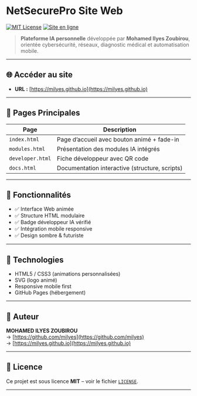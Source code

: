 # NetSecurePro Site Web

[![MIT License](https://img.shields.io/badge/Licence-MIT-blue.svg)](LICENSE)
[![Site en ligne](https://img.shields.io/website?url=https://milyes.github.io)](https://milyes.github.io)

> **Plateforme IA personnelle** développée par **Mohamed Ilyes Zoubirou**, orientée cybersécurité, réseaux, diagnostic médical et automatisation mobile.

---

## 🌐 Accéder au site

- **URL :** [https://milyes.github.io](https://milyes.github.io)

---

## 🧠 Pages Principales

| Page             | Description                                      |
|------------------|--------------------------------------------------|
| `index.html`     | Page d’accueil avec bouton animé + fade-in      |
| `modules.html`   | Présentation des modules IA intégrés            |
| `developer.html` | Fiche développeur avec QR code                  |
| `docs.html`      | Documentation interactive (structure, scripts)  |

---

## 🚀 Fonctionnalités

- ✅ Interface Web animée
- ✅ Structure HTML modulaire
- ✅ Badge développeur IA vérifié
- ✅ Intégration mobile responsive
- ✅ Design sombre & futuriste

---

## 🧩 Technologies

- HTML5 / CSS3 (animations personnalisées)
- SVG (logo animé)
- Responsive mobile first
- GitHub Pages (hébergement)

---

## 🧾 Auteur

**MOHAMED ILYES ZOUBIROU**  
→ [https://github.com/milyes](https://github.com/milyes)  
→ [https://milyes.github.io](https://milyes.github.io)

---

## 📜 Licence

Ce projet est sous licence **MIT** – voir le fichier [`LICENSE`](LICENSE).

---

